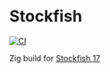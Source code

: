 # Stockfish

[![CI](https://github.com/jcalabro/stockfish/actions/workflows/zig-build.yml/badge.svg)](https://github.com/jcalabro/stockfish/actions/workflows/zig-build.yml)

Zig build for [Stockfish 17](https://github.com/official-stockfish/Stockfish/tree/sf_17)
